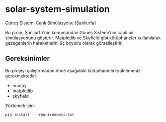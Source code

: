 # solar-system-simulation
Güneş Sistemi Canlı Simülasyonu (Şanlıurfa)

Bu proje, Şanlıurfa'nın konumundan Güneş Sistemi'nin canlı bir simülasyonunu gösterir. 
Matplotlib ve Skyfield gibi kütüphaneler kullanılarak gezegenlerin hareketlerini 
üç boyutlu olarak görselleştirir.

## Gereksinimler

Bu projeyi çalıştırmadan önce aşağıdaki kütüphaneleri yüklemeniz gerekmektedir:

- numpy
- matplotlib
- skyfield

Yüklemek için:

```bash
pip install -r requirements.txt
